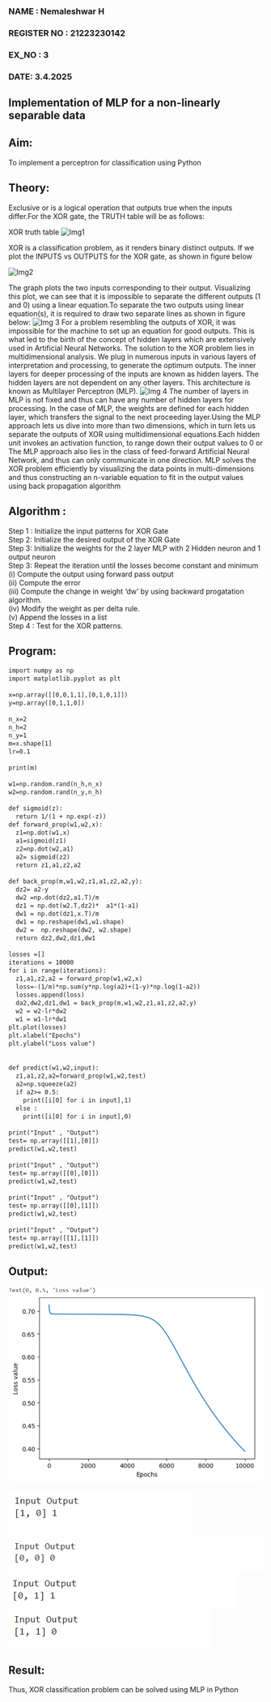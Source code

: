 ### NAME : Nemaleshwar H
### REGISTER NO : 21223230142
### EX_NO : 3
### DATE: 3.4.2025
<H2 aligh = center> Implementation of MLP for a non-linearly separable data</H2>

## Aim:
To implement a perceptron for classification using Python

## Theory:
Exclusive or is a logical operation that outputs true when the inputs differ.For the XOR gate, the TRUTH table will be as follows:

XOR truth table
![Img1](https://user-images.githubusercontent.com/112920679/195774720-35c2ed9d-d484-4485-b608-d809931a28f5.gif)

XOR is a classification problem, as it renders binary distinct outputs. If we plot the INPUTS vs OUTPUTS for the XOR gate, as shown in figure below

![Img2](https://user-images.githubusercontent.com/112920679/195774898-b0c5886b-3d58-4377-b52f-73148a3fe54d.gif)

The graph plots the two inputs corresponding to their output. Visualizing this plot, we can see that it is impossible to separate the different outputs (1 and 0) using a linear equation.To separate the two outputs using linear equation(s), it is required to draw two separate lines as shown in figure below:
![Img 3](https://user-images.githubusercontent.com/112920679/195775012-74683270-561b-4a3a-ac62-cf5ddfcf49ca.gif)
For a problem resembling the outputs of XOR, it was impossible for the machine to set up an equation for good outputs. This is what led to the birth of the concept of hidden layers which are extensively used in Artificial Neural Networks. The solution to the XOR problem lies in multidimensional analysis. We plug in numerous inputs in various layers of interpretation and processing, to generate the optimum outputs.
The inner layers for deeper processing of the inputs are known as hidden layers. The hidden layers are not dependent on any other layers. This architecture is known as Multilayer Perceptron (MLP).
![Img 4](https://user-images.githubusercontent.com/112920679/195775183-1f64fe3d-a60e-4998-b4f5-abce9534689d.gif)
The number of layers in MLP is not fixed and thus can have any number of hidden layers for processing. In the case of MLP, the weights are defined for each hidden layer, which transfers the signal to the next proceeding layer.Using the MLP approach lets us dive into more than two dimensions, which in turn lets us separate the outputs of XOR using multidimensional equations.Each hidden unit invokes an activation function, to range down their output values to 0 or The MLP approach also lies in the class of feed-forward Artificial Neural Network, and thus can only communicate in one direction. MLP solves the XOR problem efficiently by visualizing the data points in multi-dimensions and thus constructing an n-variable equation to fit in the output values using back propagation algorithm

## Algorithm :

Step 1 : Initialize the input patterns for XOR Gate<BR>
Step 2: Initialize the desired output of the XOR Gate<BR>
Step 3: Initialize the weights for the 2 layer MLP with 2 Hidden neuron  and 1 output neuron<BR>
Step 3: Repeat the  iteration  until the losses become constant and  minimum<BR>
    (i)  Compute the output using forward pass output<BR>
    (ii) Compute the error<BR>
	(iii) Compute the change in weight ‘dw’ by using backward progatation algorithm. <BR>
    (iv) Modify the weight as per delta rule.<BR>
    (v)  Append the losses in a list <BR>
Step 4 : Test for the XOR patterns.

## Program:
```
import numpy as np
import matplotlib.pyplot as plt

x=np.array([[0,0,1,1],[0,1,0,1]])
y=np.array([0,1,1,0])

n_x=2
n_h=2
n_y=1
m=x.shape[1]
lr=0.1

print(m)

w1=np.random.rand(n_h,n_x)
w2=np.random.rand(n_y,n_h)

def sigmoid(z):
  return 1/(1 + np.exp(-z))
def forward_prop(w1,w2,x):
  z1=np.dot(w1,x)
  a1=sigmoid(z1)
  z2=np.dot(w2,a1)
  a2= sigmoid(z2)
  return z1,a1,z2,a2

def back_prop(m,w1,w2,z1,a1,z2,a2,y):
  dz2= a2-y
  dw2 =np.dot(dz2,a1.T)/m
  dz1 = np.dot(w2.T,dz2)*  a1*(1-a1)
  dw1 = np.dot(dz1,x.T)/m
  dw1 = np.reshape(dw1,w1.shape)
  dw2 =  np.reshape(dw2, w2.shape)
  return dz2,dw2,dz1,dw1

losses =[]
iterations = 10000
for i in range(iterations):
  z1,a1,z2,a2 = forward_prop(w1,w2,x)
  loss=-(1/m)*np.sum(y*np.log(a2)+(1-y)*np.log(1-a2))
  losses.append(loss)
  da2,dw2,dz1,dw1 = back_prop(m,w1,w2,z1,a1,z2,a2,y)
  w2 = w2-lr*dw2
  w1 = w1-lr*dw1
plt.plot(losses)
plt.xlabel("Epochs")
plt.ylabel("Loss value")


def predict(w1,w2,input):
  z1,a1,z2,a2=forward_prop(w1,w2,test)
  a2=np.squeeze(a2)
  if a2>= 0.5:
    print([i[0] for i in input],1)
  else :
    print([i[0] for i in input],0)

print("Input" , "Output")
test= np.array([[1],[0]])
predict(w1,w2,test)

print("Input" , "Output")
test= np.array([[0],[0]])
predict(w1,w2,test)

print("Input" , "Output")
test= np.array([[0],[1]])
predict(w1,w2,test)

print("Input" , "Output")
test= np.array([[1],[1]])
predict(w1,w2,test)
```
## Output:
![alt text](<image (1).png>)

![alt text](image-1.png)
![alt text](image-2.png)
![alt text](image-3.png)
![alt text](image-4.png)
## Result:
Thus, XOR classification problem can be solved using MLP in Python 
